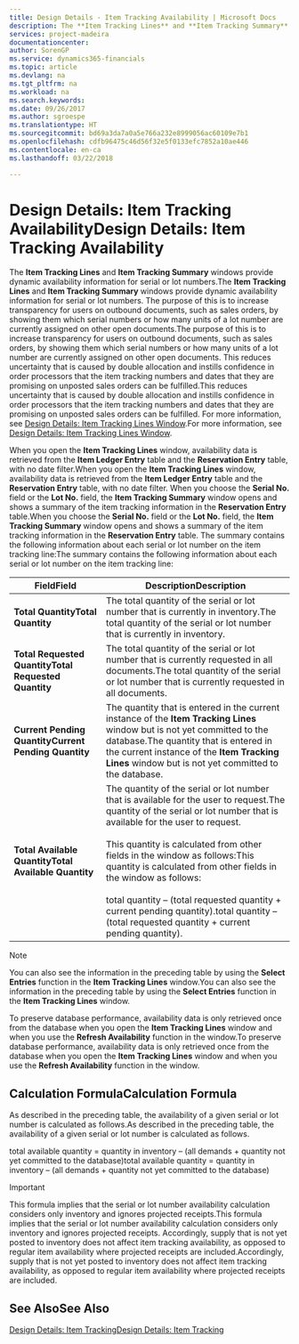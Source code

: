 ```yaml
---
title: Design Details - Item Tracking Availability | Microsoft Docs
description: The **Item Tracking Lines** and **Item Tracking Summary** windows provide dynamic availability information for serial or lot numbers. The purpose of this is to increase transparency for users on outbound documents, such as sales orders, by showing them which serial numbers or how many units of a lot number are currently assigned on other open documents. This reduces uncertainty that is caused by double allocation and instills confidence in order processors that the item tracking numbers and dates that they are promising on unposted sales orders can be fulfilled.
services: project-madeira
documentationcenter: 
author: SorenGP
ms.service: dynamics365-financials
ms.topic: article
ms.devlang: na
ms.tgt_pltfrm: na
ms.workload: na
ms.search.keywords: 
ms.date: 09/26/2017
ms.author: sgroespe
ms.translationtype: HT
ms.sourcegitcommit: bd69a3da7a0a5e766a232e8999056ac60109e7b1
ms.openlocfilehash: cdfb96475c46d56f32e5f0133efc7852a10ae446
ms.contentlocale: en-ca
ms.lasthandoff: 03/22/2018

---
```

# <a name="design-details-item-tracking-availability"></a><span data-ttu-id="3bec1-105">Design Details: Item Tracking Availability</span><span class="sxs-lookup"><span data-stu-id="3bec1-105">Design Details: Item Tracking Availability</span></span>
<span data-ttu-id="3bec1-106">The **Item Tracking Lines** and **Item Tracking Summary** windows provide dynamic availability information for serial or lot numbers.</span><span class="sxs-lookup"><span data-stu-id="3bec1-106">The **Item Tracking Lines** and **Item Tracking Summary** windows provide dynamic availability information for serial or lot numbers.</span></span> <span data-ttu-id="3bec1-107">The purpose of this is to increase transparency for users on outbound documents, such as sales orders, by showing them which serial numbers or how many units of a lot number are currently assigned on other open documents.</span><span class="sxs-lookup"><span data-stu-id="3bec1-107">The purpose of this is to increase transparency for users on outbound documents, such as sales orders, by showing them which serial numbers or how many units of a lot number are currently assigned on other open documents.</span></span> <span data-ttu-id="3bec1-108">This reduces uncertainty that is caused by double allocation and instills confidence in order processors that the item tracking numbers and dates that they are promising on unposted sales orders can be fulfilled.</span><span class="sxs-lookup"><span data-stu-id="3bec1-108">This reduces uncertainty that is caused by double allocation and instills confidence in order processors that the item tracking numbers and dates that they are promising on unposted sales orders can be fulfilled.</span></span> <span data-ttu-id="3bec1-109">For more information, see [Design Details: Item Tracking Lines Window](design-details-item-tracking-lines-window.md).</span><span class="sxs-lookup"><span data-stu-id="3bec1-109">For more information, see [Design Details: Item Tracking Lines Window](design-details-item-tracking-lines-window.md).</span></span>  

 <span data-ttu-id="3bec1-110">When you open the **Item Tracking Lines** window, availability data is retrieved from the **Item Ledger Entry** table and the **Reservation Entry** table, with no date filter.</span><span class="sxs-lookup"><span data-stu-id="3bec1-110">When you open the **Item Tracking Lines** window, availability data is retrieved from the **Item Ledger Entry** table and the **Reservation Entry** table, with no date filter.</span></span> <span data-ttu-id="3bec1-111">When you choose the **Serial No.** field or the **Lot No.** field, the **Item Tracking Summary** window opens and shows a summary of the item tracking information in the **Reservation Entry** table.</span><span class="sxs-lookup"><span data-stu-id="3bec1-111">When you choose the **Serial No.** field or the **Lot No.** field, the **Item Tracking Summary** window opens and shows a summary of the item tracking information in the **Reservation Entry** table.</span></span> <span data-ttu-id="3bec1-112">The summary contains the following information about each serial or lot number on the item tracking line:</span><span class="sxs-lookup"><span data-stu-id="3bec1-112">The summary contains the following information about each serial or lot number on the item tracking line:</span></span>  

|<span data-ttu-id="3bec1-113">Field</span><span class="sxs-lookup"><span data-stu-id="3bec1-113">Field</span></span>|<span data-ttu-id="3bec1-114">Description</span><span class="sxs-lookup"><span data-stu-id="3bec1-114">Description</span></span>|  
|---------------------------------|---------------------------------------|  
|<span data-ttu-id="3bec1-115">**Total Quantity**</span><span class="sxs-lookup"><span data-stu-id="3bec1-115">**Total Quantity**</span></span>|<span data-ttu-id="3bec1-116">The total quantity of the serial or lot number that is currently in inventory.</span><span class="sxs-lookup"><span data-stu-id="3bec1-116">The total quantity of the serial or lot number that is currently in inventory.</span></span>|  
|<span data-ttu-id="3bec1-117">**Total Requested Quantity**</span><span class="sxs-lookup"><span data-stu-id="3bec1-117">**Total Requested Quantity**</span></span>|<span data-ttu-id="3bec1-118">The total quantity of the serial or lot number that is currently requested in all documents.</span><span class="sxs-lookup"><span data-stu-id="3bec1-118">The total quantity of the serial or lot number that is currently requested in all documents.</span></span>|  
|<span data-ttu-id="3bec1-119">**Current Pending Quantity**</span><span class="sxs-lookup"><span data-stu-id="3bec1-119">**Current Pending Quantity**</span></span>|<span data-ttu-id="3bec1-120">The quantity that is entered in the current instance of the **Item Tracking Lines** window but is not yet committed to the database.</span><span class="sxs-lookup"><span data-stu-id="3bec1-120">The quantity that is entered in the current instance of the **Item Tracking Lines** window but is not yet committed to the database.</span></span>|  
|<span data-ttu-id="3bec1-121">**Total Available Quantity**</span><span class="sxs-lookup"><span data-stu-id="3bec1-121">**Total Available Quantity**</span></span>|<span data-ttu-id="3bec1-122">The quantity of the serial or lot number that is available for the user to request.</span><span class="sxs-lookup"><span data-stu-id="3bec1-122">The quantity of the serial or lot number that is available for the user to request.</span></span><br /><br /> <span data-ttu-id="3bec1-123">This quantity is calculated from other fields in the window as follows:</span><span class="sxs-lookup"><span data-stu-id="3bec1-123">This quantity is calculated from other fields in the window as follows:</span></span><br /><br /> <span data-ttu-id="3bec1-124">total quantity – (total requested quantity + current pending quantity).</span><span class="sxs-lookup"><span data-stu-id="3bec1-124">total quantity – (total requested quantity + current pending quantity).</span></span>|  

> [!NOTE]  
>  <span data-ttu-id="3bec1-125">You can also see the information in the preceding table by using the **Select Entries** function in the **Item Tracking Lines** window.</span><span class="sxs-lookup"><span data-stu-id="3bec1-125">You can also see the information in the preceding table by using the **Select Entries** function in the **Item Tracking Lines** window.</span></span>  

 <span data-ttu-id="3bec1-126">To preserve database performance, availability data is only retrieved once from the database when you open the **Item Tracking Lines** window and when you use the **Refresh Availability** function in the window.</span><span class="sxs-lookup"><span data-stu-id="3bec1-126">To preserve database performance, availability data is only retrieved once from the database when you open the **Item Tracking Lines** window and when you use the **Refresh Availability** function in the window.</span></span>  

## <a name="calculation-formula"></a><span data-ttu-id="3bec1-127">Calculation Formula</span><span class="sxs-lookup"><span data-stu-id="3bec1-127">Calculation Formula</span></span>  
 <span data-ttu-id="3bec1-128">As described in the preceding table, the availability of a given serial or lot number is calculated as follows.</span><span class="sxs-lookup"><span data-stu-id="3bec1-128">As described in the preceding table, the availability of a given serial or lot number is calculated as follows.</span></span>  

 <span data-ttu-id="3bec1-129">total available quantity = quantity in inventory – (all demands + quantity not yet committed to the database)</span><span class="sxs-lookup"><span data-stu-id="3bec1-129">total available quantity = quantity in inventory – (all demands + quantity not yet committed to the database)</span></span>  

> [!IMPORTANT]  
>  <span data-ttu-id="3bec1-130">This formula implies that the serial or lot number availability calculation considers only inventory and ignores projected receipts.</span><span class="sxs-lookup"><span data-stu-id="3bec1-130">This formula implies that the serial or lot number availability calculation considers only inventory and ignores projected receipts.</span></span> <span data-ttu-id="3bec1-131">Accordingly, supply that is not yet posted to inventory does not affect item tracking availability, as opposed to regular item availability where projected receipts are included.</span><span class="sxs-lookup"><span data-stu-id="3bec1-131">Accordingly, supply that is not yet posted to inventory does not affect item tracking availability, as opposed to regular item availability where projected receipts are included.</span></span>  

## <a name="see-also"></a><span data-ttu-id="3bec1-132">See Also</span><span class="sxs-lookup"><span data-stu-id="3bec1-132">See Also</span></span>  
 [<span data-ttu-id="3bec1-133">Design Details: Item Tracking</span><span class="sxs-lookup"><span data-stu-id="3bec1-133">Design Details: Item Tracking</span></span>](design-details-item-tracking.md)

